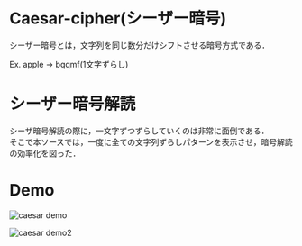 # Caesar-cipher(シーザー暗号)
シーザー暗号とは，文字列を同じ数分だけシフトさせる暗号方式である．  
  
Ex. apple -> bqqmf(1文字ずらし)  

# シーザー暗号解読
シーザ暗号解読の際に，一文字ずつずらしていくのは非常に面倒である．  
そこで本ソースでは，一度に全ての文字列ずらしパターンを表示させ，暗号解読の効率化を図った．

# Demo  
![caesar demo](https://user-images.githubusercontent.com/67746990/111235746-a3d50480-8634-11eb-81a3-b6d2d2f90622.png)
  
![caesar demo2](https://user-images.githubusercontent.com/67746990/111235819-ccf59500-8634-11eb-9f23-aa9bb0cc218c.png)
